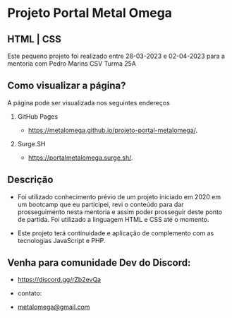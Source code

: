 # Projeto Portal Metal Omega
## HTML | CSS

Este pequeno projeto foi realizado entre 28-03-2023 e 02-04-2023 para a mentoria com Pedro Marins CSV Turma 25A

## Como visualizar a página?

A página pode ser visualizada nos seguintes endereços

1) GitHub Pages
    * https://metalomega.github.io/projeto-portal-metalomega/.
    
2) Surge.SH
    * https://portalmetalomega.surge.sh/.
    

## Descrição

* Foi utilizado conhecimento prévio de um projeto iniciado em 2020 em um bootcamp que eu participei, revi o conteúdo para dar prosseguimento nesta mentoria e assim poder prosseguir deste ponto de partida.
Foi utilizado a linguagem HTML e CSS até o momento.

* Este projeto terá continuidade e aplicação de complemento com as tecnologias JavaScript e PHP.


## Venha para comunidade Dev do Discord:

* https://discord.gg/rZb2evQa

* contato:
* metalomega@gmail.com

